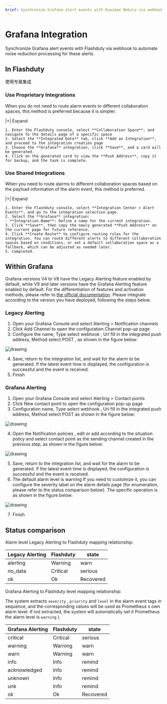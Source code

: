 ```yaml
---
brief: Synchronize Grafana alert events with Kuaimao Nebula via webhook to automate noise reduction processing for these alerts.
---
```


# Grafana Integration

Synchronize Grafana alert events with Flashduty via webhook to automate noise reduction processing for these alerts.

## In Flashduty
使用专属集成

### Use Proprietary Integrations

When you do not need to route alarm events to different collaboration spaces, this method is preferred because it is simpler.

|+| Expand

    1. Enter the Flashduty console, select **Collaboration Space**, and navigate to the details page of a specific space
    2. Select the **Integrated Data** tab, click **Add an Integration**, and proceed to the integration creation page
    3. Choose the **Grafana** integration, click **Save**, and a card will be generated.
    4. Click on the generated card to view the **Push Address**, copy it for backup, and the task is complete.

### Use Shared Integrations

When you need to route alarms to different collaboration spaces based on the payload information of the alarm event, this method is preferred.

|+| Expand

    1. Enter the Flashduty console, select **Integration Center > Alert Events**, and go to the integration selection page.
    2. Select the **Grafana** integration:
    - **Integration Name**: Define a name for the current integration.
    3. Click **Save**, then copy the newly generated **Push Address** on the current page for future reference.
    4. Click **Create Route** to configure routing rules for the integration. You can route different alerts to different collaboration spaces based on conditions, or set a default collaboration space as a fallback, which can be adjusted as needed later.
    5. Completed.

## Within Grafana
Grafana versions V4 to V8 have the Legacy Alerting feature enabled by default, while V9 and later versions have the Grafana Alerting feature enabled by default. For the differentiation of features and activation methods, please refer to [the official documentation](https://grafana.com/docs/grafana/v8.4/alerting/unified-alerting/opt-in/#opt-in-to-grafana-alerting). Please integrate according to the version you have deployed, following the steps below.

### Legacy Alerting

<div id="!"><ol><li>Open your Grafana Console and select Alerting > Notification channels</li><li> Click Add Channel to open the configuration Channel pop-up page</li><li> Configure the name, Type select webhook , Url fill in the integrated push address, Method select POST , as shown in the figure below:</li></ol><img alt="drawing" id="#"><ol start="4"><li> Save, return to the integration list, and wait for the alarm to be generated. If the latest event time is displayed, the configuration is successful and the event is received.</li><li> Finish</li></ol></div>

### Grafana Alerting

<div id="!"><ol><li>Open your Grafana Console and select Alerting > Contact points</li><li> Click New contact point to open the configuration pop-up page</li><li> Configuration name, Type select webhook , Url fill in the integrated push address, Method select POST as shown in the figure below:</li></ol><img alt="drawing" id="#"><ol start="4"><li> Open the Notification policies , edit or add according to the situation policy and select contact point as the sending channel created in the previous step, as shown in the figure below:</li></ol><img alt="drawing" id="$"><ol start="5"><li> Save, return to the integration list, and wait for the alarm to be generated. If the latest event time is displayed, the configuration is successful and the event is received.</li><li> The default alarm level is warning If you need to customize it, you can configure the severity label on the alarm details page (for enumeration, please refer to the status comparison below). The specific operation is as shown in the figure below:</li></ol><img alt="drawing" id="("><ol start="7"><li> Finish</li></ol><h2> Status comparison</h2><div id="!"><p> Alarm level Legacy Alerting to Flashduty mapping relationship:</p>

| Legacy Alerting |  Flashduty  | state |
| --------------- | -------- | ---- |
| alerting        | Warning  | warn |
| no_data         | Critical | serious |
| ok              | Ok       | Recovered |

Grafana Alerting to Flashduty level mapping relationship:</p><p> The system extracts `severity` , `priority` and `level` in the alarm event tags in sequence, and the corresponding values will be used as Prometheus s own alarm level. If not extracted, the system will automatically set it Prometheus the alarm level is `warning` ).

| Grafana Alerting |  Flashduty  | state |
| ---------------- | -------- | ---- |
| critical         | Critical | serious |
| warning          | Warning  | warn |
| warn             | Warning  | warn |
| info             | Info     | remind |
| acknowledged     | Info     | remind |
| unknown          | Info     | remind |
| unk              | Info     | remind |
| ok               | Ok       | Recovered |

</div>